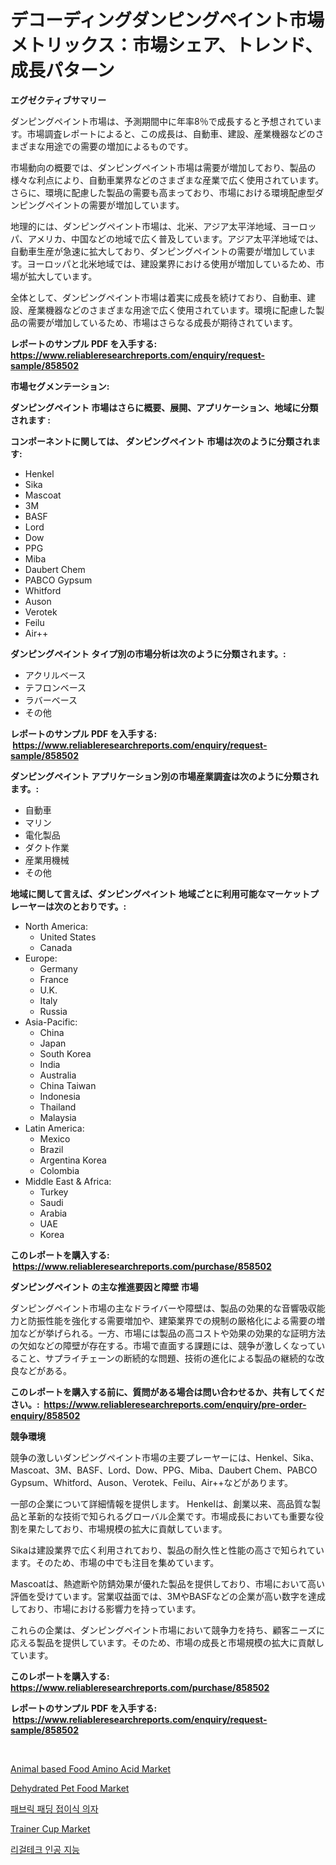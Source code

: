 <p><h1>デコーディングダンピングペイント市場メトリックス：市場シェア、トレンド、成長パターン</h1></p><p><strong>エグゼクティブサマリー</strong></p>
<p><p>ダンピングペイント市場は、予測期間中に年率8％で成長すると予想されています。市場調査レポートによると、この成長は、自動車、建設、産業機器などのさまざまな用途での需要の増加によるものです。</p><p>市場動向の概要では、ダンピングペイント市場は需要が増加しており、製品の様々な利点により、自動車業界などのさまざまな産業で広く使用されています。さらに、環境に配慮した製品の需要も高まっており、市場における環境配慮型ダンピングペイントの需要が増加しています。</p><p>地理的には、ダンピングペイント市場は、北米、アジア太平洋地域、ヨーロッパ、アメリカ、中国などの地域で広く普及しています。アジア太平洋地域では、自動車生産が急速に拡大しており、ダンピングペイントの需要が増加しています。ヨーロッパと北米地域では、建設業界における使用が増加しているため、市場が拡大しています。</p><p>全体として、ダンピングペイント市場は着実に成長を続けており、自動車、建設、産業機器などのさまざまな用途で広く使用されています。環境に配慮した製品の需要が増加しているため、市場はさらなる成長が期待されています。</p></p>
<p><strong>レポートのサンプル PDF を入手する: <a href="https://www.reliableresearchreports.com/enquiry/request-sample/858502">https://www.reliableresearchreports.com/enquiry/request-sample/858502</a></strong></p>
<p><strong>市場セグメンテーション:</strong></p>
<p><strong> ダンピングペイント 市場はさらに概要、展開、アプリケーション、地域に分類されます :</strong></p>
<p><strong>コンポーネントに関しては、 ダンピングペイント 市場は次のように分類されます: &nbsp;</strong></p>
<p><ul><li>Henkel</li><li>Sika</li><li>Mascoat</li><li>3M</li><li>BASF</li><li>Lord</li><li>Dow</li><li>PPG</li><li>Miba</li><li>Daubert Chem</li><li>PABCO Gypsum</li><li>Whitford</li><li>Auson</li><li>Verotek</li><li>Feilu</li><li>Air++</li></ul></p>
<p><strong> ダンピングペイント タイプ別の市場分析は次のように分類されます。:</strong></p>
<p><ul><li>アクリルベース</li><li>テフロンベース</li><li>ラバーベース</li><li>その他</li></ul></p>
<p><strong>レポートのサンプル PDF を入手する: &nbsp;<a href="https://www.reliableresearchreports.com/enquiry/request-sample/858502">https://www.reliableresearchreports.com/enquiry/request-sample/858502</a></strong></p>
<p><strong> ダンピングペイント アプリケーション別の市場産業調査は次のように分類されます。:</strong></p>
<p><ul><li>自動車</li><li>マリン</li><li>電化製品</li><li>ダクト作業</li><li>産業用機械</li><li>その他</li></ul></p>
<p><strong>地域に関して言えば、ダンピングペイント 地域ごとに利用可能なマーケットプレーヤーは次のとおりです。:</strong></p>
<p><ul>
    <li>
        North America:
        <ul>
            <li>United States</li>
            <li>Canada</li>
        </ul>
    </li>
    <li>
        Europe:
        <ul>
            <li>Germany</li>
            <li>France</li>
            <li>U.K.</li>
            <li>Italy</li>
            <li>Russia</li>
        </ul>
    </li>
    <li>
        Asia-Pacific:
        <ul>
            <li>China</li>
            <li>Japan</li>
            <li>South Korea</li>
            <li>India</li>
            <li>Australia</li>
            <li>China Taiwan</li>
            <li>Indonesia</li>
            <li>Thailand</li>
            <li>Malaysia</li>
        </ul>
    </li>
    <li>
        Latin America:
        <ul>
            <li>Mexico</li>
            <li>Brazil</li>
            <li>Argentina Korea</li>
            <li>Colombia</li>
        </ul>
    </li>
    <li>
        Middle East & Africa:
        <ul>
            <li>Turkey</li>
            <li>Saudi</li>
            <li>Arabia</li>
            <li>UAE</li>
            <li>Korea</li>
        </ul>
    </li>
    </ul></p>
<p><strong>このレポートを購入する: &nbsp;<a href="https://www.reliableresearchreports.com/purchase/858502">https://www.reliableresearchreports.com/purchase/858502</a></strong></p>
<p><strong>ダンピングペイント の主な推進要因と障壁 市場</strong></p>
<p><p>ダンピングペイント市場の主なドライバーや障壁は、製品の効果的な音響吸収能力と防振性能を強化する需要増加や、建築業界での規制の厳格化による需要の増加などが挙げられる。一方、市場には製品の高コストや効果の効果的な証明方法の欠如などの障壁が存在する。市場で直面する課題には、競争が激しくなっていること、サプライチェーンの断続的な問題、技術の進化による製品の継続的な改良などがある。</p></p>
<p><strong>このレポートを購入する前に、質問がある場合は問い合わせるか、共有してください。:&nbsp; <a href="https://www.reliableresearchreports.com/enquiry/pre-order-enquiry/858502">https://www.reliableresearchreports.com/enquiry/pre-order-enquiry/858502</a></strong></p>
<p><strong>競争環境</strong></p>
<p><p>競争の激しいダンピングペイント市場の主要プレーヤーには、Henkel、Sika、Mascoat、3M、BASF、Lord、Dow、PPG、Miba、Daubert Chem、PABCO Gypsum、Whitford、Auson、Verotek、Feilu、Air++などがあります。</p><p>一部の企業について詳細情報を提供します。 Henkelは、創業以来、高品質な製品と革新的な技術で知られるグローバル企業です。市場成長においても重要な役割を果たしており、市場規模の拡大に貢献しています。 </p><p>Sikaは建設業界で広く利用されており、製品の耐久性と性能の高さで知られています。そのため、市場の中でも注目を集めています。</p><p>Mascoatは、熱遮断や防錆効果が優れた製品を提供しており、市場において高い評価を受けています。営業収益面では、3MやBASFなどの企業が高い数字を達成しており、市場における影響力を持っています。</p><p>これらの企業は、ダンピングペイント市場において競争力を持ち、顧客ニーズに応える製品を提供しています。そのため、市場の成長と市場規模の拡大に貢献しています。</p></p>
<p><strong>このレポートを購入する: &nbsp; <a href="https://www.reliableresearchreports.com/purchase/858502">https://www.reliableresearchreports.com/purchase/858502</a></strong></p>
<p><strong>レポートのサンプル PDF を入手する: &nbsp;<a href="https://www.reliableresearchreports.com/enquiry/request-sample/858502">https://www.reliableresearchreports.com/enquiry/request-sample/858502</a></strong><strong></strong></p>
<p>&nbsp;</p>
<p><p><a href="https://issuu.com/reportprime-2/docs/animal-based-food-amino-acid-market-size-2030.pptx">Animal based Food Amino Acid Market</a></p><p><a href="https://github.com/vimar16th/Market-Research-Report-List-3/blob/main/dehydrated-pet-food-market.md">Dehydrated Pet Food Market</a></p><p><a href="https://medium.com/@cierrahayes645/%ED%8C%A8%EB%B8%8C%EB%A6%AD-%ED%8C%A8%EB%94%A9-%EC%A0%91%EC%9D%B4%EC%8B%9D-%EC%9D%98%EC%9E%90-%EC%8B%9C%EC%9E%A5-%EA%B7%9C%EB%AA%A8-%EB%B0%8F-%EC%8B%9C%EC%9E%A5-%EB%8F%99%ED%96%A5-%EC%99%84%EB%B2%BD%ED%95%9C-%EC%82%B0%EC%97%85-%EA%B0%9C%EC%9A%94-2024%EB%85%84%EB%B6%80%ED%84%B0-2031%EB%85%84%EA%B9%8C%EC%A7%80-41121ad5136f">패브릭 패딩 접이식 의자</a></p><p><a href="https://github.com/JameTravis/Market-Research-Report-List-4/blob/main/trainer-cup-market.md">Trainer Cup Market</a></p><p><a href="https://github.com/vs2869dizt0/Market-Research-Report-List-1/blob/main/75212934412.md">리걸테크 인공 지능</a></p></p>